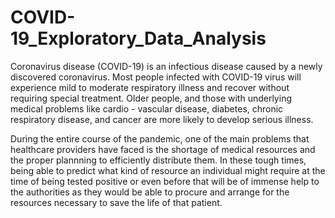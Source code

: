 # COVID-19_Exploratory_Data_Analysis
Coronavirus disease (COVID-19) is an infectious disease caused by a newly discovered coronavirus. Most people infected with COVID-19 virus will experience mild to moderate respiratory illness and recover without requiring special treatment. Older people, and those with underlying medical problems like cardio - vascular disease, diabetes, chronic respiratory disease, and cancer are more likely to develop serious illness.

During the entire course of the pandemic, one of the main problems that healthcare providers have faced is the shortage of medical resources and the proper plannning to efficiently distribute them. In these tough times, being able to predict what kind of resource an individual might require at the time of being tested positive or even before that will be of immense help to the authorities as they would be able to procure and arrange for the resources necessary to save the life of that patient.
